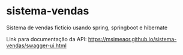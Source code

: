 # sistema-vendas
Sistema de vendas ficticio usando spring, springboot e hibernate

Link para documentação da API: https://msimeaor.github.io/sistema-vendas/swagger-ui.html
